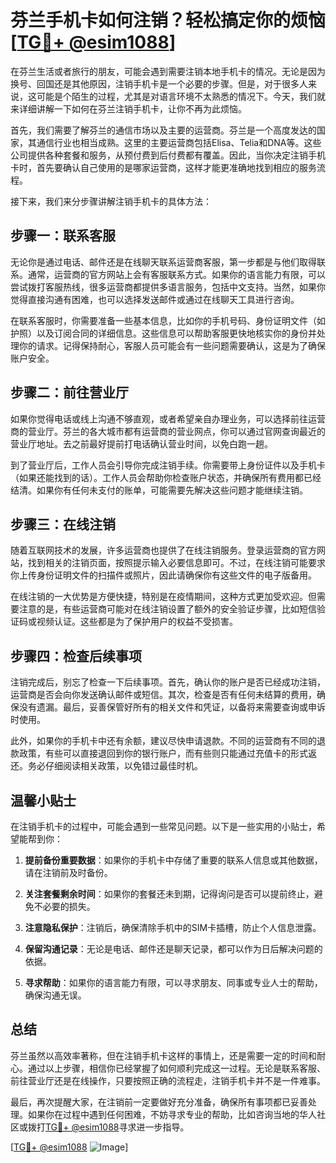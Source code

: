 # 芬兰手机卡如何注销？轻松搞定你的烦恼 [[TG💪+ @esim1088](https://t.me/s/esim1088)]

在芬兰生活或者旅行的朋友，可能会遇到需要注销本地手机卡的情况。无论是因为换号、回国还是其他原因，注销手机卡是一个必要的步骤。但是，对于很多人来说，这可能是个陌生的过程，尤其是对语言环境不太熟悉的情况下。今天，我们就来详细讲解一下如何在芬兰注销手机卡，让你不再为此烦恼。

首先，我们需要了解芬兰的通信市场以及主要的运营商。芬兰是一个高度发达的国家，其通信行业也相当成熟。这里的主要运营商包括Elisa、Telia和DNA等。这些公司提供各种套餐和服务，从预付费到后付费都有覆盖。因此，当你决定注销手机卡时，首先要确认自己使用的是哪家运营商，这样才能更准确地找到相应的服务流程。

接下来，我们来分步骤讲解注销手机卡的具体方法：

## 步骤一：联系客服

无论你是通过电话、邮件还是在线聊天联系运营商客服，第一步都是与他们取得联系。通常，运营商的官方网站上会有客服联系方式。如果你的语言能力有限，可以尝试拨打客服热线，很多运营商都提供多语言服务，包括中文支持。当然，如果你觉得直接沟通有困难，也可以选择发送邮件或通过在线聊天工具进行咨询。

在联系客服时，你需要准备一些基本信息，比如你的手机号码、身份证明文件（如护照）以及订阅合同的详细信息。这些信息可以帮助客服更快地核实你的身份并处理你的请求。记得保持耐心，客服人员可能会有一些问题需要确认，这是为了确保账户安全。

## 步骤二：前往营业厅

如果你觉得电话或线上沟通不够直观，或者希望亲自办理业务，可以选择前往运营商的营业厅。芬兰的各大城市都有运营商的营业网点，你可以通过官网查询最近的营业厅地址。去之前最好提前打电话确认营业时间，以免白跑一趟。

到了营业厅后，工作人员会引导你完成注销手续。你需要带上身份证件以及手机卡（如果还能找到的话）。工作人员会帮助你检查账户状态，并确保所有费用都已经结清。如果你有任何未支付的账单，可能需要先解决这些问题才能继续注销。

## 步骤三：在线注销

随着互联网技术的发展，许多运营商也提供了在线注销服务。登录运营商的官方网站，找到相关的注销页面，按照提示输入必要信息即可。不过，在线注销可能要求你上传身份证明文件的扫描件或照片，因此请确保你有这些文件的电子版备用。

在线注销的一大优势是方便快捷，特别是在疫情期间，这种方式更加受欢迎。但需要注意的是，有些运营商可能对在线注销设置了额外的安全验证步骤，比如短信验证码或视频认证。这些都是为了保护用户的权益不受损害。

## 步骤四：检查后续事项

注销完成后，别忘了检查一下后续事项。首先，确认你的账户是否已经成功注销，运营商是否会向你发送确认邮件或短信。其次，检查是否有任何未结算的费用，确保没有遗漏。最后，妥善保管好所有的相关文件和凭证，以备将来需要查询或申诉时使用。

此外，如果你的手机卡中还有余额，建议尽快申请退款。不同的运营商有不同的退款政策，有些可以直接退回到你的银行账户，而有些则只能通过充值卡的形式返还。务必仔细阅读相关政策，以免错过最佳时机。

## 温馨小贴士

在注销手机卡的过程中，可能会遇到一些常见问题。以下是一些实用的小贴士，希望能帮到你：

1. **提前备份重要数据**：如果你的手机卡中存储了重要的联系人信息或其他数据，请在注销前及时备份。
   
2. **关注套餐剩余时间**：如果你的套餐还未到期，记得询问是否可以提前终止，避免不必要的损失。

3. **注意隐私保护**：注销后，确保清除手机中的SIM卡插槽，防止个人信息泄露。

4. **保留沟通记录**：无论是电话、邮件还是聊天记录，都可以作为日后解决问题的依据。

5. **寻求帮助**：如果你的语言能力有限，可以寻求朋友、同事或专业人士的帮助，确保沟通无误。

## 总结

芬兰虽然以高效率著称，但在注销手机卡这样的事情上，还是需要一定的时间和耐心。通过以上步骤，相信你已经掌握了如何顺利完成这一过程。无论是联系客服、前往营业厅还是在线操作，只要按照正确的流程走，注销手机卡并不是一件难事。

最后，再次提醒大家，在注销前一定要做好充分准备，确保所有事项都已妥善处理。如果你在过程中遇到任何困难，不妨寻求专业的帮助，比如咨询当地的华人社区或拨打[TG💪+ @esim1088](https://t.me/s/esim1088)寻求进一步指导。

[[TG💪+ @esim1088](https://t.me/s/esim1088) ![Image](https://i.postimg.cc/4NQfJmqS/Snipaste-2025-05-13-00-14-12.png)]